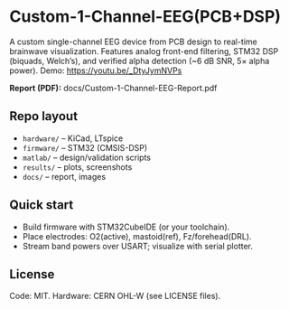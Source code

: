 # Custom-1-Channel-EEG(PCB+DSP)
A custom single-channel EEG device from PCB design to real-time brainwave visualization. Features analog front-end filtering, STM32 DSP (biquads, Welch’s), and verified alpha detection (~6 dB SNR, 5× alpha power). Demo: https://youtu.be/_DtyJymNVPs

**Report (PDF):** docs/Custom-1-Channel-EEG-Report.pdf

## Repo layout
- `hardware/` – KiCad, LTspice
- `firmware/` – STM32 (CMSIS-DSP)
- `matlab/` – design/validation scripts
- `results/` – plots, screenshots
- `docs/` – report, images

## Quick start
- Build firmware with STM32CubeIDE (or your toolchain).
- Place electrodes: O2(active), mastoid(ref), Fz/forehead(DRL).
- Stream band powers over USART; visualize with serial plotter.

## License
Code: MIT. Hardware: CERN OHL-W (see LICENSE files).

